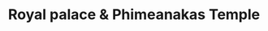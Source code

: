 ---
title: Royal palace & Phimeanakas Temple
category: blog
lat: 13.44572
lng: 103.8568
image: https://s3-us-west-2.amazonaws.com/travels2013/2014-01-15 21:48:03 PST.jpg
observation: 20140115214803PST
---